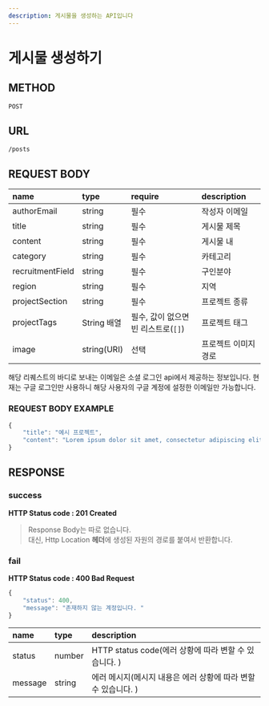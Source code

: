 ```yaml
---
description: 게시물을 생성하는 API입니다
---
```


# 게시물 생성하기

## METHOD

```text
POST
```

## URL

```text
/posts
```

## REQUEST BODY

| name | type | require | description |
| :--- | :--- | :--- | :--- |
| authorEmail | string | 필수 | 작성자 이메일 |
| title | string | 필수 | 게시물 제목 |
| content | string | 필수 | 게시물 내 |
| category | string | 필수 | 카테고리 |
| recruitmentField | string | 필수 | 구인분야 |
| region | string | 필수 | 지역 |
| projectSection | string | 필수 | 프로젝트 종류 |
| projectTags | String 배열 | 필수, 값이 없으면 빈 리스트로\(`[]`\) | 프로젝트 태그 |
| image | string\(URI\) | 선택 | 프로젝트 이미지 경로 |

해당 리퀘스트의 바디로 보내는 이메일은 소셜 로그인 api에서 제공하는 정보입니다. 현재는 구글 로그인만 사용하니 해당 사용자의 구글 계정에 설정한 이메일만 가능합니다.

### REQUEST BODY EXAMPLE

```javascript
{
    "title": "예시 프로젝트",
    "content": "Lorem ipsum dolor sit amet, consectetur adipiscing elit. Curabitur sit.",
}
```

## RESPONSE

### success

**HTTP Status code : 201 Created**

> Response Body는 따로 없습니다.  
> 대신, Http Location **헤더**에 생성된 자원의 경로를 붙여서 반환합니다.

### fail

**HTTP Status code : 400 Bad Request**

```javascript
{
    "status": 400,
    "message": "존재하지 않는 계정입니다. "
}
```

| name | type | description |
| :--- | :--- | :--- |
| status | number | HTTP status code\(에러 상황에 따라 변할 수 있습니다. \) |
| message | string | 에러 메시지\(메시지 내용은 에러 상황에 따라 변할 수 있습니다. \) |

